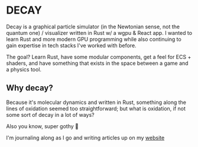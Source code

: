 # DECAY

Decay is a graphical particle simulator (in the Newtonian sense, not the quantum one) / visualizer written in Rust w/ a wgpu & React app.  I wanted to learn Rust and more modern GPU programming while also continuing to gain expertise in tech stacks I've worked with before.

The goal?  Learn Rust, have some modular components, get a feel for ECS + shaders, and have something that exists in the space between a game and a physics tool.

## Why decay?

Because it's molecular dynamics and written in Rust, something along the lines of oxidation seemed too straightforward; but what is oxidation, if not some sort of decay in a lot of ways?

Also you know, super gothy :bat:

I'm journaling along as I go and writing articles up on my [website](https://astatide.lgbt)